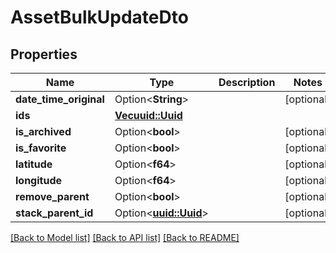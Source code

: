 # AssetBulkUpdateDto

## Properties

Name | Type | Description | Notes
------------ | ------------- | ------------- | -------------
**date_time_original** | Option<**String**> |  | [optional]
**ids** | [**Vec<uuid::Uuid>**](uuid::Uuid.md) |  | 
**is_archived** | Option<**bool**> |  | [optional]
**is_favorite** | Option<**bool**> |  | [optional]
**latitude** | Option<**f64**> |  | [optional]
**longitude** | Option<**f64**> |  | [optional]
**remove_parent** | Option<**bool**> |  | [optional]
**stack_parent_id** | Option<[**uuid::Uuid**](uuid::Uuid.md)> |  | [optional]

[[Back to Model list]](../README.md#documentation-for-models) [[Back to API list]](../README.md#documentation-for-api-endpoints) [[Back to README]](../README.md)


